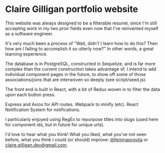# Claire Gilligan portfolio website

This website was always designed to be a filterable resumé, since I'm still accepting
work in my two prior fields even now that I've reinvented myself as a software
engineer.

It's very much been a process of "Wait, didn't I learn how to do this? Then how
am I failing to accomplish it so utterly now?" In other words, a great learning
experience.

The database is in PostgreSQL, constructed in Sequelize, and is far more complex
than the current construction takes advantage of. I intend to add individual
component pages in the future, to show off some of those associations/joins
that are interwoven so deeply (see script/seed.js).

The front end is built in React, with a bit of Redux woven in to filter the data
upon each button press.

Express and Axios for API routes. Webpack to minify (etc). React Notification
System for notifications.

I particularly enjoyed using RegEx to repurpose titles into slugs (used here for
component ids, but in future for unique urls).

I'd love to hear what you think! What you liked, what you've not seen before,
what you think I could (or should) improve: [@feminaprovita](https://twitter.com/feminaprovita/) or claire.gilligan.dev@gmail.com.
